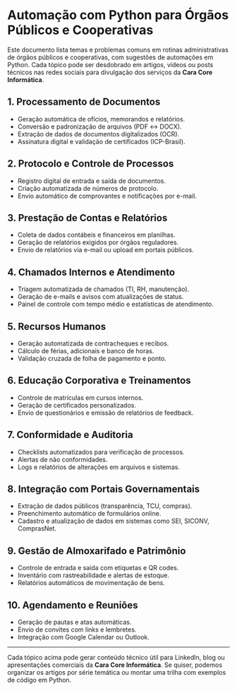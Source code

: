 
# Automação com Python para Órgãos Públicos e Cooperativas

Este documento lista temas e problemas comuns em rotinas administrativas de órgãos públicos e cooperativas, com sugestões de automações em Python. Cada tópico pode ser desdobrado em artigos, vídeos ou posts técnicos nas redes sociais para divulgação dos serviços da **Cara Core Informática**.

## 1. Processamento de Documentos

- Geração automática de ofícios, memorandos e relatórios.
- Conversão e padronização de arquivos (PDF ↔ DOCX).
- Extração de dados de documentos digitalizados (OCR).
- Assinatura digital e validação de certificados (ICP-Brasil).

## 2. Protocolo e Controle de Processos

- Registro digital de entrada e saída de documentos.
- Criação automatizada de números de protocolo.
- Envio automático de comprovantes e notificações por e-mail.

## 3. Prestação de Contas e Relatórios

- Coleta de dados contábeis e financeiros em planilhas.
- Geração de relatórios exigidos por órgãos reguladores.
- Envio de relatórios via e-mail ou upload em portais públicos.

## 4. Chamados Internos e Atendimento

- Triagem automatizada de chamados (TI, RH, manutenção).
- Geração de e-mails e avisos com atualizações de status.
- Painel de controle com tempo médio e estatísticas de atendimento.

## 5. Recursos Humanos

- Geração automatizada de contracheques e recibos.
- Cálculo de férias, adicionais e banco de horas.
- Validação cruzada de folha de pagamento e ponto.

## 6. Educação Corporativa e Treinamentos

- Controle de matrículas em cursos internos.
- Geração de certificados personalizados.
- Envio de questionários e emissão de relatórios de feedback.

## 7. Conformidade e Auditoria

- Checklists automatizados para verificação de processos.
- Alertas de não conformidades.
- Logs e relatórios de alterações em arquivos e sistemas.

## 8. Integração com Portais Governamentais

- Extração de dados públicos (transparência, TCU, compras).
- Preenchimento automático de formulários online.
- Cadastro e atualização de dados em sistemas como SEI, SICONV, ComprasNet.

## 9. Gestão de Almoxarifado e Patrimônio

- Controle de entrada e saída com etiquetas e QR codes.
- Inventário com rastreabilidade e alertas de estoque.
- Relatórios automáticos de movimentação de bens.

## 10. Agendamento e Reuniões

- Geração de pautas e atas automáticas.
- Envio de convites com links e lembretes.
- Integração com Google Calendar ou Outlook.

---

Cada tópico acima pode gerar conteúdo técnico útil para LinkedIn, blog ou apresentações comerciais da **Cara Core Informática**. Se quiser, podemos organizar os artigos por série temática ou montar uma trilha com exemplos de código em Python.
